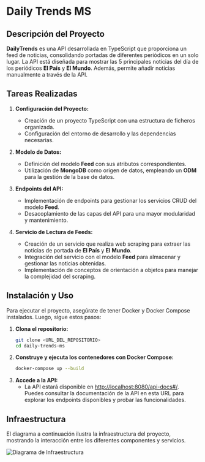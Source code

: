 # Daily Trends MS

## Descripción del Proyecto

**DailyTrends** es una API desarrollada en TypeScript que proporciona un feed de noticias, consolidando portadas de diferentes periódicos en un solo lugar. La API está diseñada para mostrar las 5 principales noticias del día de los periódicos **El País** y **El Mundo**. Además, permite añadir noticias manualmente a través de la API.

## Tareas Realizadas

1. **Configuración del Proyecto:**
   - Creación de un proyecto TypeScript con una estructura de ficheros organizada.
   - Configuración del entorno de desarrollo y las dependencias necesarias.

2. **Modelo de Datos:**
   - Definición del modelo **Feed** con sus atributos correspondientes.
   - Utilización de **MongoDB** como origen de datos, empleando un **ODM** para la gestión de la base de datos.

3. **Endpoints del API:**
   - Implementación de endpoints para gestionar los servicios CRUD del modelo **Feed**.
   - Desacoplamiento de las capas del API para una mayor modularidad y mantenimiento.

4. **Servicio de Lectura de Feeds:**
   - Creación de un servicio que realiza web scraping para extraer las noticias de portada de **El País** y **El Mundo**.
   - Integración del servicio con el modelo **Feed** para almacenar y gestionar las noticias obtenidas.
   - Implementación de conceptos de orientación a objetos para manejar la complejidad del scraping.

## Instalación y Uso

Para ejecutar el proyecto, asegúrate de tener Docker y Docker Compose instalados. Luego, sigue estos pasos:

1. **Clona el repositorio:**
   ```bash
   git clone <URL_DEL_REPOSITORIO>
   cd daily-trends-ms

2. **Construye y ejecuta los contenedores con Docker Compose:**
   ```bash
   docker-compose up --build

3. **Accede a la API:**
   - La API estará disponible en [http://localhost:8080/api-docs#/](http://localhost:8080/api-docs#/). Puedes consultar la documentación de la API en esta URL para explorar los endpoints disponibles y probar las funcionalidades.

## Infraestructura

El diagrama a continuación ilustra la infraestructura del proyecto, mostrando la interacción entre los diferentes componentes y servicios.

![Diagrama de Infraestructura](assets/images/infrastructure.png)


